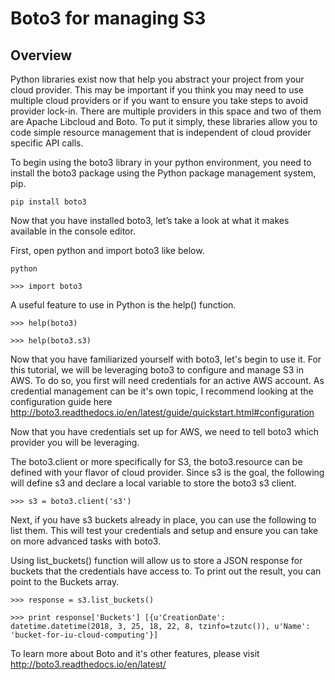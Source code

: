 # Boto3 for managing S3

## Overview
Python libraries exist now that help you abstract your project from your cloud 
provider. This may be important if you think you may need to use multiple cloud 
providers or if you want to ensure you take steps to avoid provider lock-in. 
There are multiple providers in this space and two of them are Apache Libcloud 
and Boto. To put it simply, these libraries allow you to code simple resource 
management that is independent of cloud provider specific API calls. 

To begin using the boto3 library in your python environment, you need to install the boto3 package using the Python package management system, pip.

`pip install boto3`

Now that you have installed boto3, let’s take a look at what it makes available in the console editor.

First, open python and import boto3 like below.

`python`

`>>> import boto3`

A useful feature to use in Python is the help() function.

`>>> help(boto3)`

`>>> help(boto3.s3)`


Now that you have familiarized yourself with boto3, let's begin to use it. For this tutorial, we will be leveraging boto3 to configure and manage S3 in AWS. To do so, you first will need credentials for an active AWS account. As credential management can be it's own topic, I recommend looking at the configuration guide here http://boto3.readthedocs.io/en/latest/guide/quickstart.html#configuration

Now that you have credentials set up for AWS, we need to tell boto3 which provider you will be leveraging. 

The boto3.client or more specifically for S3, the boto3.resource can be defined with your flavor of cloud provider. Since s3 is the goal, the following will define s3 and declare a local variable to store the boto3 s3 client.

`>>> s3 = boto3.client('s3')`

Next, if you have s3 buckets already in place, you can use the following to list them. This will test your credentials and setup and ensure you can take on more advanced tasks with boto3.

Using list_buckets() function will allow us to store a JSON response for buckets that the credentials have access to. To print out the result, you can point to the Buckets array.

`>>> response = s3.list_buckets()`

`>>> print response['Buckets']
[{u'CreationDate': datetime.datetime(2018, 3, 25, 18, 22, 8, tzinfo=tzutc()), u'Name': 'bucket-for-iu-cloud-computing'}]`

To learn more about Boto and it's other features, please visit http://boto3.readthedocs.io/en/latest/
